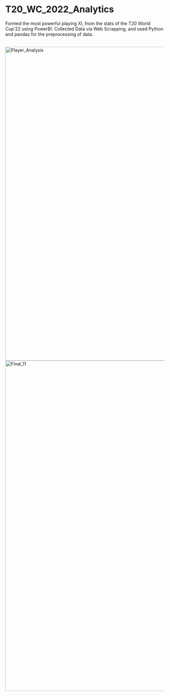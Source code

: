 # T20_WC_2022_Analytics
Formed the most powerful playing XI, from the stats of the T20 World Cup'22 using PowerBI. Collected Data via Web Scrapping, and used Python and pandas for the preprocessing of data.  

<br>
<img width="988" alt="Player_Analysis" src="https://github.com/ChaitanyaR7/T20_WC_2022_Analytics/assets/122772006/a377a60e-f496-49c2-96ec-38b763228f8d">
<br>
<img width="1041" alt="Final_11" src="https://github.com/ChaitanyaR7/T20_WC_2022_Analytics/assets/122772006/600afba4-2440-4b7e-a3ac-56f9a7be2f48">

